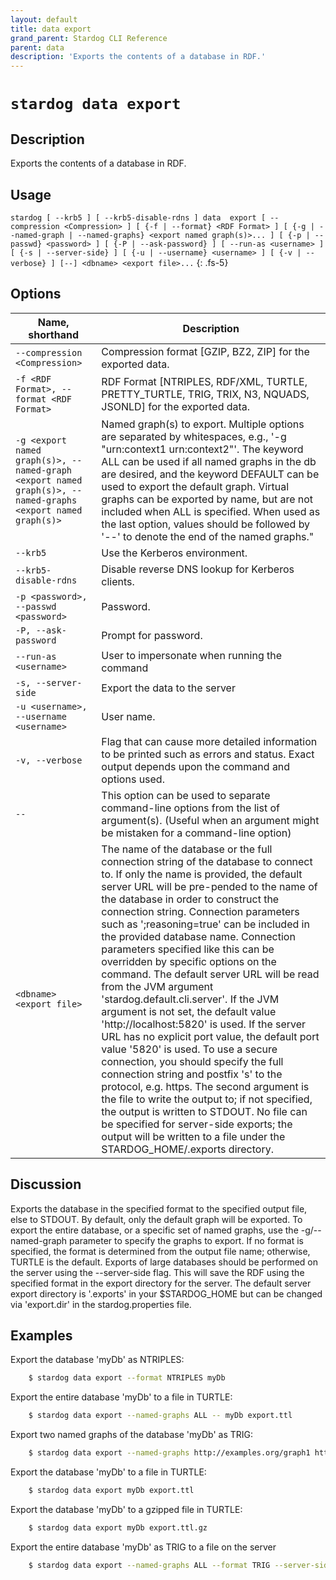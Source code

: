 ```yaml
---
layout: default
title: data export
grand_parent: Stardog CLI Reference
parent: data
description: 'Exports the contents of a database in RDF.'
---
```


#  `stardog data export` 
## Description
Exports the contents of a database in RDF.<br>
## Usage
`stardog [ --krb5 ] [ --krb5-disable-rdns ] data  export [ --compression <Compression> ] [ {-f | --format} <RDF Format> ] [ {-g | --named-graph | --named-graphs} <export named graph(s)>... ] [ {-p | --passwd} <password> ] [ {-P | --ask-password} ] [ --run-as <username> ] [ {-s | --server-side} ] [ {-u | --username} <username> ] [ {-v | --verbose} ] [--] <dbname> <export file>...`
{: .fs-5}
## Options

Name, shorthand | Description 
---|---
`--compression <Compression>` | Compression format [GZIP, BZ2, ZIP] for the exported data.
`-f <RDF Format>, --format <RDF Format>` | RDF Format [NTRIPLES, RDF/XML, TURTLE, PRETTY_TURTLE, TRIG, TRIX, N3, NQUADS, JSONLD] for the exported data.
`-g <export named graph(s)>, --named-graph <export named graph(s)>, --named-graphs <export named graph(s)>` | Named graph(s) to export.  Multiple options are separated by whitespaces, e.g., '-g "urn:context1 urn:context2"'. The keyword ALL can be used if all named graphs in the db are desired, and the keyword DEFAULT can be used to export the default graph. Virtual graphs can be exported by name, but are not included when ALL is specified. When used as the last option, values should be followed by '--' to denote the end of the named graphs."
`--krb5` | Use the Kerberos environment.
`--krb5-disable-rdns` | Disable reverse DNS lookup for Kerberos clients.
`-p <password>, --passwd <password>` | Password.
`-P, --ask-password` | Prompt for password.
`--run-as <username>` | User to impersonate when running the command
`-s, --server-side` | Export the data to the server
`-u <username>, --username <username>` | User name.
`-v, --verbose` | Flag that can cause more detailed information to be printed such as errors and status. Exact output depends upon the command and options used.
`--` | This option can be used to separate command-line options from the list of argument(s). (Useful when an argument might be mistaken for a command-line option)
`<dbname> <export file>` | The name of the database or the full connection string of the database to connect to. If only the name is provided, the default server URL will be pre-pended to the name of the database in order to construct the connection string. Connection parameters such as ';reasoning=true' can be included in the provided database name. Connection parameters specified like this can be overridden by specific options on the command. The default server URL will be read from the JVM argument 'stardog.default.cli.server'. If the JVM argument is not set, the default value 'http://localhost:5820' is used. If the server URL has no explicit port value, the default port value '5820' is used.  To use a secure connection, you should specify the full connection string and postfix 's' to the protocol, e.g. https. The second argument is the file to write the output to; if not specified, the output is written to STDOUT. No file can be specified for server-side exports; the output will be written to a file under the STARDOG_HOME/.exports directory.

## Discussion
Exports the database in the specified format to the specified output file, else to STDOUT. By default, only the default graph will be exported.  To export the entire database, or a specific set of named graphs, use the -g/--named-graph parameter to specify the graphs to export. If no format is specified, the format is determined from the output file name; otherwise, TURTLE is the default. Exports of large databases should be performed on the server using the --server-side flag.  This will save the RDF using the specified format in the export directory for the server.  The default server export directory is '.exports' in your $STARDOG_HOME but can be changed via 'export.dir' in the stardog.properties file.

## Examples
Export the database 'myDb' as NTRIPLES:
```bash
    $ stardog data export --format NTRIPLES myDb
```
Export the entire database 'myDb' to a file in TURTLE:
```bash
    $ stardog data export --named-graphs ALL -- myDb export.ttl
```
Export two named graphs of the database 'myDb' as TRIG:
```bash
    $ stardog data export --named-graphs http://examples.org/graph1 http://examples.org/graph2 --format TRIG myDb
```
Export the database 'myDb' to a file in TURTLE:
```bash
    $ stardog data export myDb export.ttl
```
Export the database 'myDb' to a gzipped file in TURTLE:
```bash
    $ stardog data export myDb export.ttl.gz
```
Export the entire database 'myDb' as TRIG to a file on the server
```bash
    $ stardog data export --named-graphs ALL --format TRIG --server-side myDb
```

